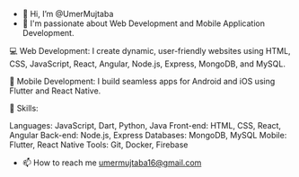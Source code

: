 - 👋 Hi, I’m @UmerMujtaba
- 👀 I'm passionate about Web Development and Mobile Application Development.

💻 Web Development:
I create dynamic, user-friendly websites using HTML, CSS, JavaScript, React, Angular, Node.js, Express, MongoDB, and MySQL.

📱 Mobile Development:
I build seamless apps for Android and iOS using Flutter and React Native.

🔧 Skills:

Languages: JavaScript, Dart, Python, Java
Front-end: HTML, CSS, React, Angular
Back-end: Node.js, Express
Databases: MongoDB, MySQL
Mobile: Flutter, React Native
Tools: Git, Docker, Firebase

- 📫 How to reach me umermujtaba16@gmail.com

<!---
UmerMujtaba/UmerMujtaba is a ✨ special ✨ repository because its `README.md` (this file) appears on your GitHub profile.
You can click the Preview link to take a look at your changes.
--->
